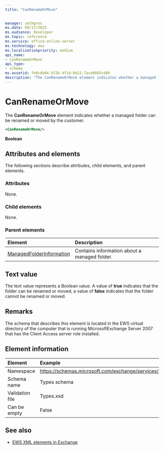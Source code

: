 ```yaml
---
title: "CanRenameOrMove"
 
 
manager: sethgros
ms.date: 09/17/2015
ms.audience: Developer
ms.topic: reference
ms.service: office-online-server
ms.technology: ews
ms.localizationpriority: medium
api_name:
- CanRenameOrMove
api_type:
- schema
ms.assetid: fe0cdb04-5f2b-4f1d-9d12-7ace0883cd86
description: "The CanRenameOrMove element indicates whether a managed folder can be renamed or moved by the customer."
---
```


# CanRenameOrMove

The **CanRenameOrMove** element indicates whether a managed folder can be renamed or moved by the customer. 
  
```xml
<CanRenameOrMove/>
```

 **Boolean**
## Attributes and elements

The following sections describe attributes, child elements, and parent elements.
  
### Attributes

None.
  
### Child elements

None.
  
### Parent elements

|**Element**|**Description**|
|:-----|:-----|
|[ManagedFolderInformation](managedfolderinformation.md) <br/> |Contains information about a managed folder.  <br/> |
   
## Text value

The text value represents a Boolean value. A value of **true** indicates that the folder can be renamed or moved; a value of **false** indicates that the folder cannot be renamed or moved. 
  
## Remarks

The schema that describes this element is located in the EWS virtual directory of the computer that is running MicrosoftExchange Server 2007 that has the Client Access server role installed.
  
## Element information

| Element | Example |
|:-----|:-----|
|Namespace  <br/> |https://schemas.microsoft.com/exchange/services/2006/types  <br/> |
|Schema name  <br/> |Types schema  <br/> |
|Validation file  <br/> |Types.xsd  <br/> |
|Can be empty  <br/> |False  <br/> |
   
## See also



- [EWS XML elements in Exchange](ews-xml-elements-in-exchange.md)

